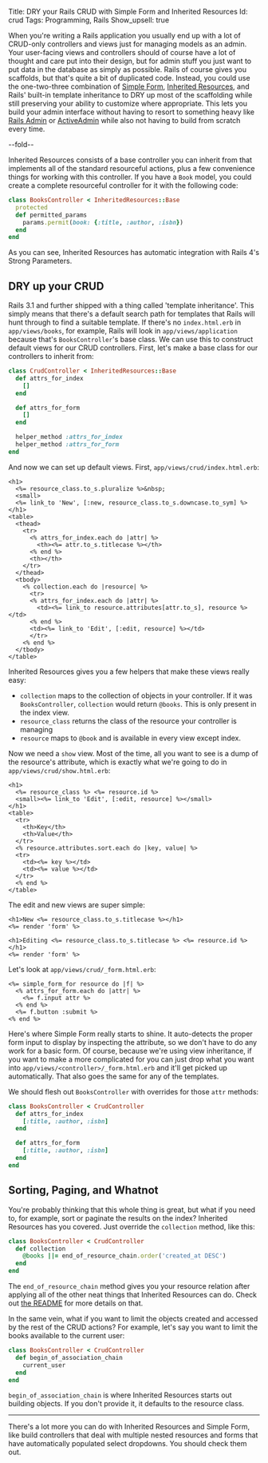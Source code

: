 Title: DRY your Rails CRUD with Simple Form and Inherited Resources
Id:    crud
Tags:  Programming, Rails
Show_upsell: true

[simple_form]: https://github.com/plataformatec/simple_form
[inherited_resources]: https://github.com/josevalim/inherited_resources
[rails_admin]: https://github.com/sferik/rails_admin
[active_admin]: https://github.com/gregbell/active_admin

When you're writing a Rails application you usually end up with a lot of CRUD-only controllers and views just for managing models as an admin. Your user-facing views and controllers should of course have a lot of thought and care put into their design, but for admin stuff you just want to put data in the database as simply as possible. Rails of course gives you scaffolds, but that's quite a bit of duplicated code. Instead, you could use the one-two-three combination of [Simple Form][simple_form],  [Inherited Resources][inherited_resources], and Rails' built-in template inheritance to DRY up most of the scaffolding while still preserving your ability to customize where appropriate. This lets you build your admin interface without having to resort to something heavy like [Rails Admin][rails_admin] or [ActiveAdmin][active_admin] while also not having to build from scratch every time.

--fold--

Inherited Resources consists of a base controller you can inherit from that implements all of the standard resourceful actions, plus a few convenience things for working with this controller. If you have a `Book` model, you could create a complete resourceful controller for it with the following code:

```ruby
class BooksController < InheritedResources::Base
  protected
  def permitted_params
    params.permit(book: {:title, :author, :isbn})
  end
end
```

As you can see, Inherited Resources has automatic integration with Rails 4's Strong Parameters.

## DRY up your CRUD

Rails 3.1 and further shipped with a thing called 'template inheritance'. This simply means that there's a default search path for templates that Rails will hunt through to find a suitable template. If there's no `index.html.erb` in `app/views/books`, for example, Rails will look in `app/views/application` because that's `BooksController`'s base class. We can use this to construct default views for our CRUD controllers. First, let's make a base class for our controllers to inherit from:

```ruby
class CrudController < InheritedResources::Base
  def attrs_for_index
    []
  end

  def attrs_for_form
    []
  end

  helper_method :attrs_for_index
  helper_method :attrs_for_form
end
```

And now we can set up default views. First, `app/views/crud/index.html.erb`:

```erb
<h1>
  <%= resource_class.to_s.pluralize %>&nbsp;
  <small>
  <%= link_to 'New', [:new, resource_class.to_s.downcase.to_sym] %>
</h1>
<table>
  <thead>
    <tr>
      <% attrs_for_index.each do |attr| %>
        <th><%= attr.to_s.titlecase %></th>
      <% end %>
      <th></th>
    </tr>
  </thead>
  <tbody>
    <% collection.each do |resource| %>
      <tr>
      <% attrs_for_index.each do |attr| %>
        <td><%= link_to resource.attributes[attr.to_s], resource %></td>
      <% end %>
      <td><%= link_to 'Edit', [:edit, resource] %></td>
      </tr>
    <% end %>
  </tbody>
</table>
```

Inherited Resources gives you a few helpers that make these views really easy:

* `collection` maps to the collection of objects in your controller. If it was `BooksController`, `collection` would return `@books`. This is only present in the index view.
* `resource_class` returns the class of the resource your controller is managing
* `resource` maps to `@book` and is available in every view except index.

Now we need a `show` view. Most of the time, all you want to see is a dump of the resource's attribute, which is exactly what we're going to do in `app/views/crud/show.html.erb`:

```erb
<h1>
  <%= resource_class %> <%= resource.id %>
  <small><%= link_to 'Edit', [:edit, resource] %></small>
</h1>
<table>
  <tr>
    <th>Key</th>
    <th>Value</th>
  </tr>
  <% resource.attributes.sort.each do |key, value| %>
  <tr>
    <td><%= key %></td>
    <td><%= value %></td>
  </tr>
  <% end %>
</table>
```

The edit and new views are super simple:

```erb
<h1>New <%= resource_class.to_s.titlecase %></h1>
<%= render 'form' %>
```

```erb
<h1>Editing <%= resource_class.to_s.titlecase %> <%= resource.id %></h1>
<%= render 'form' %>
```

Let's look at `app/views/crud/_form.html.erb`:

```erb
<%= simple_form_for resource do |f| %>
  <% attrs_for_form.each do |attr| %>
    <%= f.input attr %>
  <% end %>
  <%= f.button :submit %>
<% end %>
```

Here's where Simple Form really starts to shine. It auto-detects the proper form input to display by inspecting the attribute, so we don't have to do any work for a basic form. Of course, because we're using view inheritance, if you want to make a more complicated for you can just drop what you want into `app/views/<controller>/_form.html.erb` and it'll get picked up automatically. That also goes the same for any of the templates.

We should flesh out `BooksController` with overrides for those `attr` methods:

```ruby
class BooksController < CrudController
  def attrs_for_index
    [:title, :author, :isbn]
  end

  def attrs_for_form
    [:title, :author, :isbn]
  end
end
```

## Sorting, Paging, and Whatnot

You're probably thinking that this whole thing is great, but what if you need to, for example, sort or paginate the results on the index? Inherited Resources has you covered. Just override the `collection` method, like this:

```ruby
class BooksController < CrudController
  def collection
    @books ||= end_of_resource_chain.order('created_at DESC')
  end
end
```

The `end_of_resource_chain` method gives you your resource relation after applying all of the other neat things that Inherited Resources can do. Check out [the README][inherited_resources] for more details on that.

In the same vein, what if you want to limit the objects created and accessed by the rest of the CRUD actions? For example, let's say you want to limit the books available to the current user:

```ruby
class BooksController < CrudController
  def begin_of_association_chain
    current_user
  end
end
```

`begin_of_association_chain` is where Inherited Resources starts out building objects. If you don't provide it, it defaults to the resource class.

---

There's a lot more you can do with Inherited Resources and Simple Form, like build controllers that deal with multiple nested resources and forms that have automatically populated select dropdowns. You should check them out.
